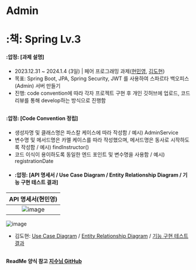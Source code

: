 # Admin

####
# :책: Spring Lv.3
#### :압정: [과제 설명]
- 2023.12.31 ~ 2024.1.4 (3일) | 페어 프로그래밍 과제([현민영](https://github.com/95hyun), [김도현](https://github.com/DoKkangs))
- 목표: Spring Boot, JPA, Spring Security, JWT 를 사용하여 스파르타 백오피스(Admin) 서버 만들기
- 진행: code convention에 따라 각자 프로젝트 구현 후 개인 깃허브에 업로드, 코드 리뷰를 통해 develop하는 방식으로 진행함
##
#### :압정: [Code Convention 정립]
- 생성자명 및 클래스명은 파스칼 케이스에 따라 작성함 / 예시) AdminService
- 변수명 및 메서드명은 카멜 케이스를 따라 작성했으며, 메서드명은 동사로 시작하도록 작성함 / 예시) findInstructor()
- 코드 이식이 용이하도록 동일한 엔드 포인트 및 변수명을 사용함 / 예시) registrationDate
- #### :압정: [API 명세서 / Use Case Diagram / Entity Relationship Diagram / 기능 구현 테스트 결과]
|API 명세서(현민영)|
|:---:|
|![image](https://github.com/DoKkangs/library/assets/88784852/f39cff21-baa3-4215-85e7-98e8488c1671)
![image](https://github.com/DoKkangs/library/assets/88784852/35a0037d-e466-411c-847f-e2f32aee9819)
- 김도현: [Use Case Diagram](https://github.com/DoKkangs/library/assets/88784852/6acda9b1-8df3-40d8-a808-904708d68404) / [Entity Relationship Diagram](https://github.com/DoKkangs/library/assets/88784852/926eed5e-d2dc-4a6a-b6a7-e91bccd626f6) / [기능 구현 테스트 결과](https://github.com/95hyun/spring-hanghae99-auth/files/13827889/default.pdf)
##
#### ReadMe 양식 참고 [지수님 GitHub](https://github.com/jisulee-shsf/spring-hanghae99-assignment-level2)


